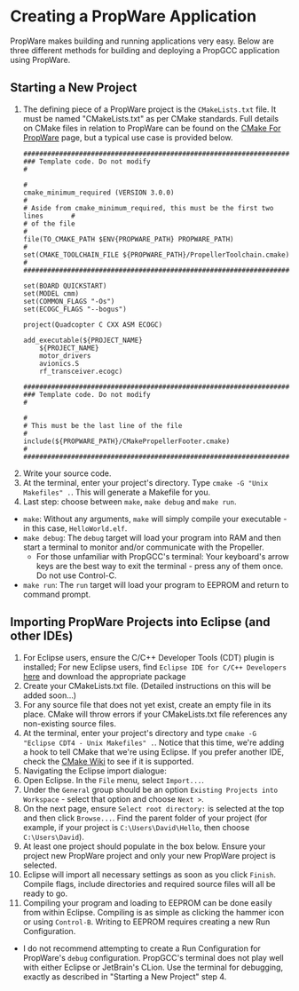 Creating a PropWare Application
===============================

PropWare makes building and running applications very easy. Below are three different methods for building and
deploying a PropGCC application using PropWare.

Starting a New Project
----------------------
1. The defining piece of a PropWare project is the `CMakeLists.txt` file. It must be named "CMakeLists.txt" as per CMake
   standards. Full details on CMake files in relation to PropWare can be found on the 
   [CMake For PropWare](./md_CMakeForPropware.html) page, but a typical use case is provided below.
   ~~~~~~~~~~~~~~~~~~~~~~~~~~~~~~~~~~~~~~~~~~~~~~~~~~~~~~~~~~~~~~~~~~~~~~~~~~~~~{.cmake}
   #############################################################################
   ### Template code. Do not modify                                            #
                                                                               #
   cmake_minimum_required (VERSION 3.0.0)                                      #
   # Aside from cmake_minimum_required, this must be the first two lines       #
   # of the file                                                               #
   file(TO_CMAKE_PATH $ENV{PROPWARE_PATH} PROPWARE_PATH)                       #
   set(CMAKE_TOOLCHAIN_FILE ${PROPWARE_PATH}/PropellerToolchain.cmake)         #
   #############################################################################

   set(BOARD QUICKSTART)
   set(MODEL cmm)
   set(COMMON_FLAGS "-Os")
   set(ECOGC_FLAGS "--bogus")
   
   project(Quadcopter C CXX ASM ECOGC)

   add_executable(${PROJECT_NAME} 
       ${PROJECT_NAME}
       motor_drivers
       avionics.S
       rf_transceiver.ecogc)

   #############################################################################
   ### Template code. Do not modify                                            #
                                                                               #
   # This must be the last line of the file                                    #
   include(${PROPWARE_PATH}/CMakePropellerFooter.cmake)                        #
   #############################################################################
   ~~~~~~~~~~~~~~~~~~~~~~~~~~~~~~~~~~~~~~~~~~~~~~~~~~~~~~~~~~~~~~~~~~~~~~~~~~~~~
2. Write your source code.
3. At the terminal, enter your project's directory. Type `cmake -G "Unix Makefiles" .`. This will generate a Makefile
   for you.
4. Last step: choose between `make`, `make debug` and `make run`.
  * `make`: Without any arguments, `make` will simply compile your executable - in this case, `HelloWorld.elf`.
  * `make debug`: The `debug` target will load your program into RAM and then start a terminal to monitor and/or
    communicate with the Propeller.
    * For those unfamiliar with PropGCC's terminal: Your keyboard's arrow keys are the best way to exit the terminal - 
      press any of them once. Do not use Control-C.
  * `make run`: The `run` target will load your program to EEPROM and return to command prompt.

Importing PropWare Projects into Eclipse (and other IDEs)
---------------------------------------------------------
1. For Eclipse users, ensure the C/C++ Developer Tools (CDT) plugin is installed; For new Eclipse users, find
   `Eclipse IDE for C/C++ Developers` [here](http://www.eclipse.org/downloads/) and download the appropriate package
2. Create your CMakeLists.txt file. (Detailed instructions on this will be added soon...)
3. For any source file that does not yet exist, create an empty file in its place. CMake will throw errors if your
   CMakeLists.txt file references any non-existing source files.
4. At the terminal, enter your project's directory and type `cmake -G "Eclipse CDT4 - Unix Makefiles" .`. Notice that
   this time, we're adding a hook to tell CMake that we're using Eclipse. If you prefer another IDE, check the [CMake
   Wiki](http://www.cmake.org/Wiki/CMake_Generator_Specific_Information) to see if it is supported.
5. Navigating the Eclipse import dialogue:
  1. Open Eclipse. In the `File` menu, select `Import...`.
  2. Under the `General` group should be an option `Existing Projects into Workspace` - select that option and choose 
     `Next >`.
  3. On the next page, ensure `Select root directory:` is selected at the top and then click `Browse...`. Find the
     parent folder of your project (for example, if your project is `C:\Users\David\Hello`, then choose 
     `C:\Users\David`).
  4. At least one project should populate in the box below. Ensure your project new PropWare project and only your new
     PropWare project is selected.
  5. Eclipse will import all necessary settings as soon as you click `Finish`. Compile flags, include directories and
     required source files will all be ready to go.
6. Compiling your program and loading to EEPROM can be done easily from within Eclipse. Compiling is as simple as 
   clicking the hammer icon or using `Control-B`. Writing to EEPROM requires creating a new Run Configuration.
  - I do not recommend attempting to create a Run Configuration for PropWare's `debug` configuration. PropGCC's 
    terminal does not play well with either Eclipse or JetBrain's CLion. Use the terminal for debugging, exactly as
    described in "Starting a New Project" step 4.
